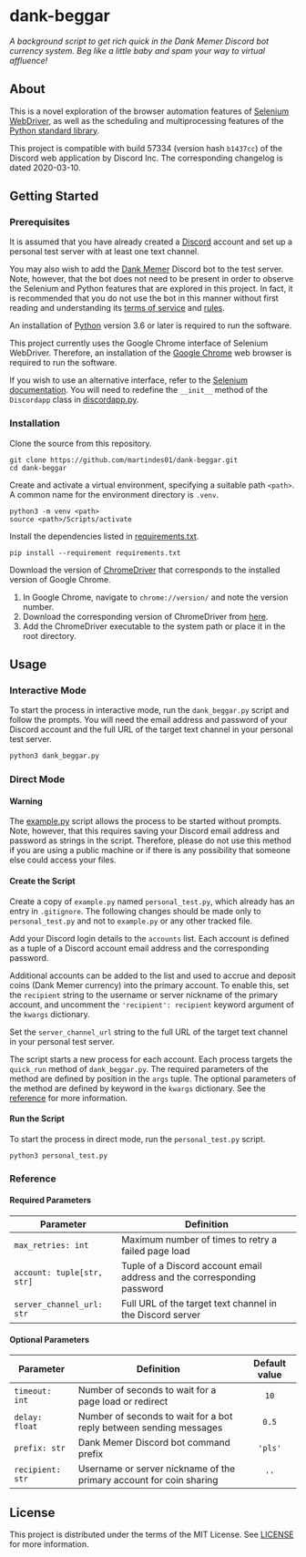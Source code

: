 # dank-beggar

*A background script to get rich quick in the Dank Memer Discord bot currency system. Beg like a little baby and spam your way to virtual affluence!*

## About

This is a novel exploration of the browser automation features of [Selenium WebDriver](https://www.selenium.dev/documentation/), as well as the scheduling and multiprocessing features of the [Python standard library](https://docs.python.org/3/library/).

This project is compatible with build 57334 (version hash `b1437cc`) of the Discord web application by Discord Inc.
The corresponding changelog is dated 2020-03-10.

## Getting Started

### Prerequisites

It is assumed that you have already created a [Discord](https://discordapp.com/) account and set up a personal test server with at least one text channel.

You may also wish to add the [Dank Memer](https://dankmemer.lol/) Discord bot to the test server.
Note, however, that the bot does not need to be present in order to observe the Selenium and Python features that are explored in this project.
In fact, it is recommended that you do not use the bot in this manner without first reading and understanding its [terms of service](https://dankmemer.lol/terms) and [rules](https://dankmemer.lol/rules).

An installation of [Python](https://www.python.org/) version 3.6 or later is required to run the software.

This project currently uses the Google Chrome interface of Selenium WebDriver.
Therefore, an installation of the [Google Chrome](https://www.google.com/chrome/) web browser is required to run the software.

If you wish to use an alternative interface, refer to the [Selenium documentation](https://www.selenium.dev/documentation/).
You will need to redefine the `__init__` method of the `Discordapp` class in [discordapp.py](discordapp.py).

### Installation

Clone the source from this repository.

```shell
git clone https://github.com/martindes01/dank-beggar.git
cd dank-beggar
```

Create and activate a virtual environment, specifying a suitable path `<path>`.
A common name for the environment directory is `.venv`.

```shell
python3 -m venv <path>
source <path>/Scripts/activate
```

Install the dependencies listed in [requirements.txt](requirements.txt).

```shell
pip install --requirement requirements.txt
```

Download the version of [ChromeDriver](https://chromedriver.chromium.org/) that corresponds to the installed version of Google Chrome.
1. In Google Chrome, navigate to `chrome://version/` and note the version number.
1. Download the corresponding version of ChromeDriver from [here](https://chromedriver.chromium.org/downloads).
1. Add the ChromeDriver executable to the system path or place it in the root directory.

## Usage

### Interactive Mode

To start the process in interactive mode, run the `dank_beggar.py` script and follow the prompts.
You will need the email address and password of your Discord account and the full URL of the target text channel in your personal test server.

```bash
python3 dank_beggar.py
```

### Direct Mode

#### Warning

The [example.py](example.py) script allows the process to be started without prompts.
Note, however, that this requires saving your Discord email address and password as strings in the script.
Therefore, please do not use this method if you are using a public machine or if there is any possibility that someone else could access your files.

#### Create the Script

Create a copy of `example.py` named `personal_test.py`, which already has an entry in `.gitignore`.
The following changes should be made only to `personal_test.py` and not to `example.py` or any other tracked file.

Add your Discord login details to the `accounts` list.
Each account is defined as a tuple of a Discord account email address and the corresponding password.

Additional accounts can be added to the list and used to accrue and deposit coins (Dank Memer currency) into the primary account.
To enable this, set the `recipient` string to the username or server nickname of the primary account, and uncomment the `'recipient': recipient` keyword argument of the `kwargs` dictionary.

Set the `server_channel_url` string to the full URL of the target text channel in your personal test server.

The script starts a new process for each account.
Each process targets the `quick_run` method of `dank_beggar.py`.
The required parameters of the method are defined by position in the `args` tuple.
The optional parameters of the method are defined by keyword in the `kwargs` dictionary.
See the [reference](#reference) for more information.

#### Run the Script

To start the process in direct mode, run the `personal_test.py` script.

```shell
python3 personal_test.py
```

### Reference

#### Required Parameters

Parameter | Definition
--- | ---
`max_retries: int` | Maximum number of times to retry a failed page load
`account: tuple[str, str]` | Tuple of a Discord account email address and the corresponding password
`server_channel_url: str` | Full URL of the target text channel in the Discord server

#### Optional Parameters

Parameter | Definition | Default value
--- | --- | :---:
`timeout: int` | Number of seconds to wait for a page load or redirect | `10`
`delay: float` | Number of seconds to wait for a bot reply between sending messages | `0.5`
`prefix: str` | Dank Memer Discord bot command prefix | `'pls'`
`recipient: str` | Username or server nickname of the primary account for coin sharing | `''`

## License

This project is distributed under the terms of the MIT License.
See [LICENSE](LICENSE) for more information.
